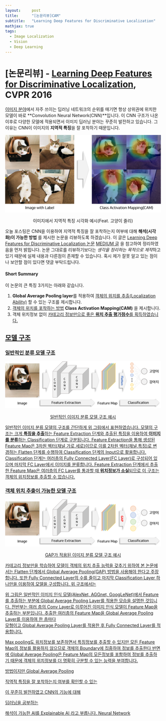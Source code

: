 ```yaml
---
layout:     post
title:      "[논문리뷰]CAM"
subtitle:   "Learning Deep Features for Discriminative Localization"
mathjax: true
tags:
  - Image Localization
  - Vision
  - Deep Learning
---
```


# [논문리뷰] - [Learning Deep Features for Discriminative Localization](https://arxiv.org/abs/1512.04150), CVPR 2016

<u>이미지 분야</u>에서 자주 쓰이는 딥러닝 네트워크의 순위를 매기면 항상 상위권에 위치한 모델이 바로 **Convolution Neural Network(CNN)**입니다.
이 CNN 구조가 나온 이후로 다양한 모델에 적용되면서 이미지 딥러닝 분야는 꾸준히 발전하고 있습니다.
그 이유는 CNN이 이미지의 **지역적 특징**을 잘 포착하기 때문입니다.

![](/img/in-post/2020/2020-09-29/cam_example.png)
<center>이미지에서 지역적 특징 시각화 예시(Feat. 고양이 줄리)</center>

오늘 포스팅은 CNN을 이용하여 지역적 특징을 잘 포착하는지 여부에 대해 **해석(시각화)이 가능한 방법** 를 제시한 논문을 리뷰하도록 하겠습니다.
이 글은 [Learning Deep Features for Discriminative Localization 논문](https://arxiv.org/abs/1512.04150) [MEDIUM 글](https://towardsdatascience.com/learning-deep-features-for-discriminative-localization-class-activation-mapping-2a653572be7f?gi=f6a5717f2f12) 을 참고하여 정리하였음을 먼저 밝힙니다.
논문 그대로를 리뷰하기보다는 *생각을 정리하는 목적으로 제작*하고 있기 때문에 실제 내용과 다른점이 존재할 수 있습니다. 
혹시 제가 잘못 알고 있는 점이나 보안할 점이 있다면 댓글 부탁드립니다.

#### Short Summary
이 논문의 큰 특징 3가지는 아래와 같습니다.

1. **Global Average Pooling layer**를 적용하여 <u>객체의 위치를 추출(Localization Ability)</u> 할 수 있는 구조를 제시합니다.
2. <u>객체의 위치를 포착하는 방법</u> **Class Activation Mapping(CAM)** 을 제시합니다.
3. 객체 위치정보 없이 <u>카테고리 정보<u/>만으로 좋은 **위치 추출 평가점수**를 획득하였습니다.

## 모델 구조

### 일반적인 분류 모델 구조
![](/img/in-post/2020/2020-09-29/formal_structure.png)
<center>일반적인 이미지 분류 모델 구조 예시</center>

일반적인 이미지 분류 모델의 구조를 간단하게 위 그림에서 표현하였습니다.
모델의 구조는 크게 **특징을 추출**하는 Feature Extraction 단계와 추출된 특징을 이용하여 **이미지를 분류**하는 Classification 단계로 구분됩니다.
Feature Extraction을 통해 생성된 Feature Map은 3차원 벡터(채널,가로,세로)이므로 이를 2차원 벡터(채널,특징)로 변경하는 Flatten 단계를 수행하여 Classification 단계의 Input으로 활용합니다.
Classification 단계는 여러층의 Fully Connected Layer(FC Layer)로 구성되어 있으며 마지막 FC Layer에서 이미지를 분류합니다.
Feature Extraction 단계에서 추출한 Feature Map은 <u>여러층의 FC Layer를 통과</u>할 때 **위치정보가 소실**되므로 이 구조는 객체의 위치정보를 추출할 수 없습니다.         

### 객체 위치 추출이 가능한 모델 구조 

![](/img/in-post/2020/2020-09-29/suggest_structure.png)
<center>GAP가 적용된 이미지 분류 모델 구조 예시</center>

카테고리 정보만을 학습하여 모델이 객체의 위치 추출 능력을 갖추기 위하여 본 논문에서는 Flatten 단계에서 Global Average Pooling(GAP) 방법을 사용해야 한다고 주장합니다.
또한 Fully Connected Layer의 수를 줄이고 마지막 Classification Layer 하나만을 이용하여 모델을 구성합니다.
위 구조에서는 
  


위 그림은 일반적인 이미지 인식 모델(AlexNet, AGGnet, GoogLeNet)에서 Feature를 추출하는 부분에 Global Average Pooling Layer를 적용한 모습을 설명한 것입니다.
전반부는 여러 층의 Conv Layer로 이루어진 이미지 인식 모델이 Feature Map을 추출하는 부분입니다.
추출한 여러층의 Feature Map을 Global Average Pooling Layer를 이용하여 한 층마다  
 모형이고 Global Average Pooling Layer를 적용한 후 Fully Connected Layer를 적용합니다. 
 
 Max pooling도 위치정보를 보존하면서 특징정보를 추출할 수 있지만 모든 Feature Map의 정보를 활용하지 않으므로 객체의 Boundary에 집중하여 정보를 추출한다
 반면에 Global Average Pooling은 Feature Map의 모든정보를 포함하여 정보를 추출하기 때문에 객체의 위치정보를 더 명확히 구분할 수 있는 능력을 부여합니다.
  
  방법이지만 Global Average Pooling






 직역적 특징을 잘 포착하는지 여부를 확인할 수 있는   

이 꾸준히 발전하였고 CNN의 기능에 대해   

딥러닝을 공부하는 



해석이 가능한 AI를 Explainable AI 라고 부릅니다. Neural Network 